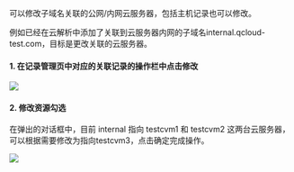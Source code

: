可以修改子域名关联的公网/内网云服务器，包括主机记录也可以修改。

例如已经在云解析中添加了关联到云服务器内网的子域名internal.qcloud-test.com，目标是更改关联的云服务器。

#### 1. 在记录管理页中对应的关联记录的操作栏中点击修改

![](http://imgcache.tcecqpoc.fsphere.cn/image/mc.qcloudimg.com/static/img/f5dc948f690ab62e0838e59ffda574cf/6.png)

#### 2. 修改资源勾选
在弹出的对话框中，目前 internal 指向 testcvm1 和 testcvm2 这两台云服务器，可以根据需要修改为指向testcvm3，点击确定完成操作。

![](http://imgcache.tcecqpoc.fsphere.cn/image/mc.qcloudimg.com/static/img/9e8ff747ecd793dd4cff0f2e7331838f/7.png)
